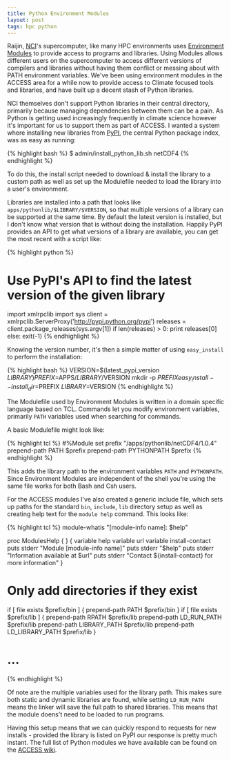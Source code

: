 ```yaml
---
title: Python Environment Modules
layout: post
tags: hpc python
---
```


Raijin, [NCI](http://nci.org.au)'s supercomputer, like many HPC environments uses
[Environment Modules](http://modules.sourceforge.net) to provide access to programs
and libraries. Using Modules allows different users on the supercomputer to
access different versions of compilers and libraries without having them
conflict or messing about with PATH environment variables. We've been using
environment modules in the ACCESS area for a while now to provide access to
Climate focused tools and libraries, and have built up a decent stash of Python
libraries.

NCI themselves don't support Python libraries in their central directory,
primarily because managing dependencies between them can be a pain. As Python
is getting used increasingly frequently in climate science however it's
important for us to support them as part of ACCESS. I wanted a system where
installing new libraries from [PyPI](pypi.python.org), the central Python
package index, was as easy as running:

{% highlight bash %}
$ admin/install_python_lib.sh netCDF4
{% endhighlight %}

To do this, the install script needed to download & install the library to a
custom path as well as set up the Modulefile needed to load the library into a
user's environment.

Libraries are installed into a path that looks like
`apps/pythonlib/$LIBRARY/$VERSION`, so that multiple versions of a library can
be supported at the same time. By default the latest version is installed, but
I don't know what version that is without doing the installation. Happily PyPI
provides an API to get what versions of a library are available, you can get
the most recent with a script like:

{% highlight python %}
# Use PyPI's API to find the latest version of the given library
import xmlrpclib
import sys
client = xmlrpclib.ServerProxy('http://pypi.python.org/pypi')
releases = client.package_releases(sys.argv[1])
if len(releases) > 0:
    print releases[0]
else:
    exit(-1)
{% endhighlight %}

Knowing the version number, it's then a simple matter of using `easy_install`
to perform the installation:

{% highlight bash %}
VERSION=$(latest_pypi_version $LIBRARY)
PREFIX=$APPS/$LIBRARY/$VERSION
mkdir -p $PREFIX
easy_install --install_dir=$PREFIX $LIBRARY=$VERSION
{% endhighlight %}

The Modulefile used by Environment Modules is written in a domain specific
language based on TCL. Commands let you modify environment variables, primarily
`PATH` variables used when searching for commands.

A basic Modulefile might look like:

{% highlight tcl %}
#%Module
set prefix "/apps/pythonlib/netCDF4/1.0.4"
prepend-path PATH       $prefix
prepend-path PYTHONPATH $prefix
{% endhighlight %}

This adds the library path to the environment variables `PATH` and
`PYTHONPATH`. Since Environment Modules are independent of the shell you're
using the same file works for both Bash and Csh users.

For the ACCESS modules I've also created a generic include file, which sets up
paths for the standard `bin`, `include`, `lib` directory setup as well as
creating help text for the `module help` command. This looks like:

{% highlight tcl %}
module-whatis "[module-info name]: $help"

proc ModulesHelp { } {
    variable help
    variable url
    variable install-contact
    puts stderr "Module [module-info name]"
    puts stderr "$help"
    puts stderr "Information available at $url"
    puts stderr "Contact ${install-contact} for more information"
}

# Only add directories if they exist
if [ file exists $prefix/bin ] {
    prepend-path PATH $prefix/bin
}
if [ file exists $prefix/lib ] {
    prepend-path RPATH           $prefix/lib
    prepend-path LD_RUN_PATH     $prefix/lib
    prepend-path LIBRARY_PATH    $prefix/lib
    prepend-path LD_LIBRARY_PATH $prefix/lib
}
# ...
{% endhighlight %}

Of note are the multiple variables used for the library path. This makes sure
both static and dynamic libraries are found, while setting `LD_RUN_PATH` means
the linker will save the full path to shared libraries. This means that the
module doens't need to be loaded to run programs.

Having this setup means that we can quickly respond to requests for new
installs - provided the library is listed on PyPI our response is pretty much
instant. The full list of Python modules we have available can be found on the
[ACCESS wiki](https://accessdev.nci.org.au/trac/wiki/Raijin%20Apps).
